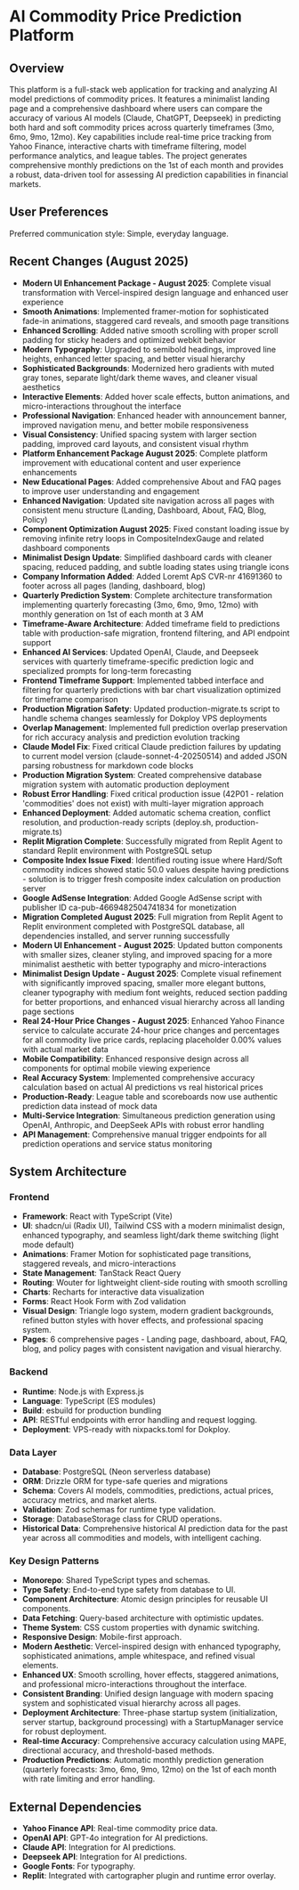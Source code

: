 # AI Commodity Price Prediction Platform

## Overview
This platform is a full-stack web application for tracking and analyzing AI model predictions of commodity prices. It features a minimalist landing page and a comprehensive dashboard where users can compare the accuracy of various AI models (Claude, ChatGPT, Deepseek) in predicting both hard and soft commodity prices across quarterly timeframes (3mo, 6mo, 9mo, 12mo). Key capabilities include real-time price tracking from Yahoo Finance, interactive charts with timeframe filtering, model performance analytics, and league tables. The project generates comprehensive monthly predictions on the 1st of each month and provides a robust, data-driven tool for assessing AI prediction capabilities in financial markets.

## User Preferences
Preferred communication style: Simple, everyday language.

## Recent Changes (August 2025)
- **Modern UI Enhancement Package - August 2025**: Complete visual transformation with Vercel-inspired design language and enhanced user experience
- **Smooth Animations**: Implemented framer-motion for sophisticated fade-in animations, staggered card reveals, and smooth page transitions
- **Enhanced Scrolling**: Added native smooth scrolling with proper scroll padding for sticky headers and optimized webkit behavior
- **Modern Typography**: Upgraded to semibold headings, improved line heights, enhanced letter spacing, and better visual hierarchy
- **Sophisticated Backgrounds**: Modernized hero gradients with muted gray tones, separate light/dark theme waves, and cleaner visual aesthetics
- **Interactive Elements**: Added hover scale effects, button animations, and micro-interactions throughout the interface
- **Professional Navigation**: Enhanced header with announcement banner, improved navigation menu, and better mobile responsiveness
- **Visual Consistency**: Unified spacing system with larger section padding, improved card layouts, and consistent visual rhythm
- **Platform Enhancement Package August 2025**: Complete platform improvement with educational content and user experience enhancements
- **New Educational Pages**: Added comprehensive About and FAQ pages to improve user understanding and engagement
- **Enhanced Navigation**: Updated site navigation across all pages with consistent menu structure (Landing, Dashboard, About, FAQ, Blog, Policy)
- **Component Optimization August 2025**: Fixed constant loading issue by removing infinite retry loops in CompositeIndexGauge and related dashboard components
- **Minimalist Design Update**: Simplified dashboard cards with cleaner spacing, reduced padding, and subtle loading states using triangle icons
- **Company Information Added**: Added Loremt ApS CVR-nr 41691360 to footer across all pages (landing, dashboard, blog)
- **Quarterly Prediction System**: Complete architecture transformation implementing quarterly forecasting (3mo, 6mo, 9mo, 12mo) with monthly generation on 1st of each month at 3 AM
- **Timeframe-Aware Architecture**: Added timeframe field to predictions table with production-safe migration, frontend filtering, and API endpoint support
- **Enhanced AI Services**: Updated OpenAI, Claude, and Deepseek services with quarterly timeframe-specific prediction logic and specialized prompts for long-term forecasting
- **Frontend Timeframe Support**: Implemented tabbed interface and filtering for quarterly predictions with bar chart visualization optimized for timeframe comparison
- **Production Migration Safety**: Updated production-migrate.ts script to handle schema changes seamlessly for Dokploy VPS deployments
- **Overlap Management**: Implemented full prediction overlap preservation for rich accuracy analysis and prediction evolution tracking
- **Claude Model Fix**: Fixed critical Claude prediction failures by updating to current model version (claude-sonnet-4-20250514) and added JSON parsing robustness for markdown code blocks
- **Production Migration System**: Created comprehensive database migration system with automatic production deployment
- **Robust Error Handling**: Fixed critical production issue (42P01 - relation 'commodities' does not exist) with multi-layer migration approach
- **Enhanced Deployment**: Added automatic schema creation, conflict resolution, and production-ready scripts (deploy.sh, production-migrate.ts)
- **Replit Migration Complete**: Successfully migrated from Replit Agent to standard Replit environment with PostgreSQL setup
- **Composite Index Issue Fixed**: Identified routing issue where Hard/Soft commodity indices showed static 50.0 values despite having predictions - solution is to trigger fresh composite index calculation on production server
- **Google AdSense Integration**: Added Google AdSense script with publisher ID ca-pub-4669482504741834 for monetization
- **Migration Completed August 2025**: Full migration from Replit Agent to Replit environment completed with PostgreSQL database, all dependencies installed, and server running successfully
- **Modern UI Enhancement - August 2025**: Updated button components with smaller sizes, cleaner styling, and improved spacing for a more minimalist aesthetic with better typography and micro-interactions
- **Minimalist Design Update - August 2025**: Complete visual refinement with significantly improved spacing, smaller more elegant buttons, cleaner typography with medium font weights, reduced section padding for better proportions, and enhanced visual hierarchy across all landing page sections
- **Real 24-Hour Price Changes - August 2025**: Enhanced Yahoo Finance service to calculate accurate 24-hour price changes and percentages for all commodity live price cards, replacing placeholder 0.00% values with actual market data
- **Mobile Compatibility**: Enhanced responsive design across all components for optimal mobile viewing experience
- **Real Accuracy System**: Implemented comprehensive accuracy calculation based on actual AI predictions vs real historical prices
- **Production-Ready**: League table and scoreboards now use authentic prediction data instead of mock data
- **Multi-Service Integration**: Simultaneous prediction generation using OpenAI, Anthropic, and DeepSeek APIs with robust error handling
- **API Management**: Comprehensive manual trigger endpoints for all prediction operations and service status monitoring

## System Architecture
### Frontend
- **Framework**: React with TypeScript (Vite)
- **UI**: shadcn/ui (Radix UI), Tailwind CSS with a modern minimalist design, enhanced typography, and seamless light/dark theme switching (light mode default)
- **Animations**: Framer Motion for sophisticated page transitions, staggered reveals, and micro-interactions
- **State Management**: TanStack React Query
- **Routing**: Wouter for lightweight client-side routing with smooth scrolling
- **Charts**: Recharts for interactive data visualization
- **Forms**: React Hook Form with Zod validation
- **Visual Design**: Triangle logo system, modern gradient backgrounds, refined button styles with hover effects, and professional spacing system.
- **Pages**: 6 comprehensive pages - Landing page, dashboard, about, FAQ, blog, and policy pages with consistent navigation and visual hierarchy.

### Backend
- **Runtime**: Node.js with Express.js
- **Language**: TypeScript (ES modules)
- **Build**: esbuild for production bundling
- **API**: RESTful endpoints with error handling and request logging.
- **Deployment**: VPS-ready with nixpacks.toml for Dokploy.

### Data Layer
- **Database**: PostgreSQL (Neon serverless database)
- **ORM**: Drizzle ORM for type-safe queries and migrations
- **Schema**: Covers AI models, commodities, predictions, actual prices, accuracy metrics, and market alerts.
- **Validation**: Zod schemas for runtime type validation.
- **Storage**: DatabaseStorage class for CRUD operations.
- **Historical Data**: Comprehensive historical AI prediction data for the past year across all commodities and models, with intelligent caching.

### Key Design Patterns
- **Monorepo**: Shared TypeScript types and schemas.
- **Type Safety**: End-to-end type safety from database to UI.
- **Component Architecture**: Atomic design principles for reusable UI components.
- **Data Fetching**: Query-based architecture with optimistic updates.
- **Theme System**: CSS custom properties with dynamic switching.
- **Responsive Design**: Mobile-first approach.
- **Modern Aesthetic**: Vercel-inspired design with enhanced typography, sophisticated animations, ample whitespace, and refined visual elements.
- **Enhanced UX**: Smooth scrolling, hover effects, staggered animations, and professional micro-interactions throughout the interface.
- **Consistent Branding**: Unified design language with modern spacing system and sophisticated visual hierarchy across all pages.
- **Deployment Architecture**: Three-phase startup system (initialization, server startup, background processing) with a StartupManager service for robust deployment.
- **Real-time Accuracy**: Comprehensive accuracy calculation using MAPE, directional accuracy, and threshold-based methods.
- **Production Predictions**: Automatic monthly prediction generation (quarterly forecasts: 3mo, 6mo, 9mo, 12mo) on the 1st of each month with rate limiting and error handling.

## External Dependencies
- **Yahoo Finance API**: Real-time commodity price data.
- **OpenAI API**: GPT-4o integration for AI predictions.
- **Claude API**: Integration for AI predictions.
- **Deepseek API**: Integration for AI predictions.
- **Google Fonts**: For typography.
- **Replit**: Integrated with cartographer plugin and runtime error overlay.
